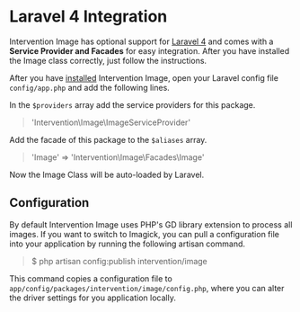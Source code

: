 # Laravel 4 Integration

Intervention Image has optional support for [Laravel 4](http://laravel.com) and comes with a **Service Provider and Facades** for easy integration. After you have installed the Image class correctly, just follow the instructions.

After you have [installed](/getting_started/installation) Intervention Image, open your Laravel config file ```config/app.php``` and add the following lines.

In the ```$providers``` array add the service providers for this package.

> 'Intervention\Image\ImageServiceProvider'

Add the facade of this package to the ```$aliases``` array.

> 'Image' => 'Intervention\Image\Facades\Image'

Now the Image Class will be auto-loaded by Laravel.


## Configuration

By default Intervention Image uses PHP's GD library extension to process all images. If you want to switch to Imagick, you can pull a configuration file into your application by running the following artisan command.

> $ php artisan config:publish intervention/image

This command copies a configuration file to ```app/config/packages/intervention/image/config.php```, where you can alter the driver settings for you application locally.